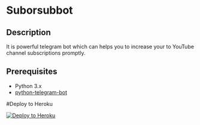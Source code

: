 # Suborsubbot

## Description
It is powerful telegram bot which can helps you to increase your to YouTube channel subscriptions promptly.

## Prerequisites
- Python 3.x
- [python-telegram-bot](https://python-telegram-bot.readthedocs.io/)

#Deploy to Heroku

[![Deploy to Heroku](https://www.herokucdn.com/deploy/button.svg)](https://heroku.com/deploy?template=https://github.com/ItzzTeletech/Suborsubbot)

